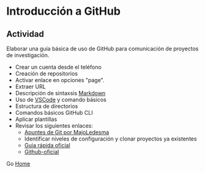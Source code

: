 # Introducción a GitHub


## Actividad

Elaborar una guía básica de uso de GitHub para comunicación de proyectos de investigación.
- Crear un cuenta desde el teléfono
- Creación de repositorios
- Activar enlace en opciones "page".
- Extraer URL
- Descripción de sintaxsis [Markdown](https://www.markdownguide.org/basic-syntax/)
- Uso de [VSCode](https://code.visualstudio.com) y comando básicos
- Estructura de directorios
- Comandos básicos GitHub CLI
- Aplicar plantillas
- Revisar los siguientes enlaces:
  - [Apuntes de Git por MajoLedesma](https://losapuntesdemajo.vercel.app)
  - Identificar niveles de configuración y clonar proyectos ya existentes
  - [Guia rápida oficial](https://github.com/academiacoder/gitgithub-guia-rapida)
  - [Github-oficial](https://docs.github.com/en/get-started/writing-on-github/getting-started-with-writing-and-formatting-on-github/basic-writing-and-formatting-syntax)

Go [Home](https://luisram87.github.io/lab-tasks/)
